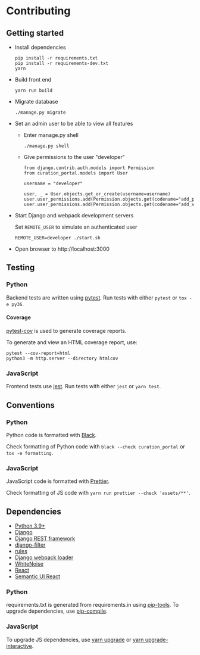 # Contributing

## Getting started

- Install dependencies

  ```
  pip install -r requirements.txt
  pip install -r requirements-dev.txt
  yarn
  ```

- Build front end

  ```
  yarn run build
  ```

- Migrate database

  ```
  ./manage.py migrate
  ```

- Set an admin user to be able to view all features

  - Enter manage.py shell

    ```
    ./manage.py shell
    ```

  - Give permissions to the user "developer"

    ```
    from django.contrib.auth.models import Permission
    from curation_portal.models import User

    username = "developer"

    user, _ = User.objects.get_or_create(username=username)
    user.user_permissions.add(Permission.objects.get(codename="add_project"))
    user.user_permissions.add(Permission.objects.get(codename="add_variant"))
    ```

- Start Django and webpack development servers

  Set `REMOTE_USER` to simulate an authenticated user

  ```
  REMOTE_USER=developer ./start.sh
  ```

- Open browser to http://localhost:3000

## Testing

### Python

Backend tests are written using [pytest](https://docs.pytest.org/).
Run tests with either `pytest` or `tox -e py36`.

#### Coverage

[pytest-cov](https://pytest-cov.readthedocs.io) is used to generate coverage reports.

To generate and view an HTML coverage report, use:

```
pytest --cov-report=html
python3 -m http.server --directory htmlcov
```

### JavaScript

Frontend tests use [jest](https://jestjs.io/).
Run tests with either `jest` or `yarn test`.

## Conventions

### Python

Python code is formatted with [Black](https://black.readthedocs.io/).

Check formatting of Python code with `black --check curation_portal` or `tox -e formatting`.

### JavaScript

JavaScript code is formatted with [Prettier](https://prettier.io/).

Check formatting of JS code with `yarn run prettier --check 'assets/**'`.

## Dependencies

- [Python 3.9+](https://www.python.org/)
- [Django](https://www.djangoproject.com/)
- [Django REST framework](https://www.django-rest-framework.org/)
- [django-filter](https://pypi.org/project/django-filter/)
- [rules](https://pypi.org/project/rules/)
- [Django webpack loader](https://github.com/owais/django-webpack-loader)
- [WhiteNoise](https://pypi.org/project/whitenoise/)
- [React](https://reactjs.org/)
- [Semantic UI React](https://react.semantic-ui.com/)

### Python

requirements.txt is generated from requirements.in using [pip-tools](https://github.com/jazzband/pip-tools).
To upgrade dependencies, use [pip-compile](https://github.com/jazzband/pip-tools#updating-requirements).

### JavaScript

To upgrade JS dependencies, use [yarn upgrade](https://yarnpkg.com/en/docs/cli/upgrade) or
[yarn upgrade-interactive](https://yarnpkg.com/en/docs/cli/upgrade-interactive).
